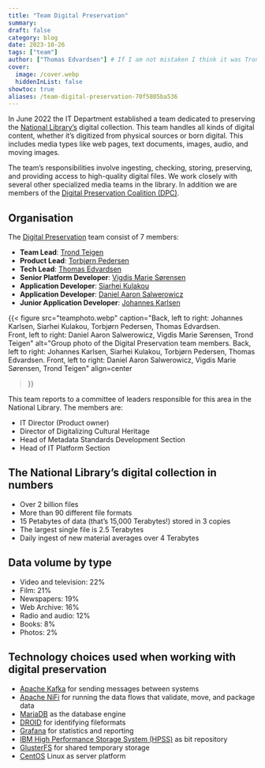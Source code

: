 ```yaml
---
title: "Team Digital Preservation"
summary:
draft: false
category: blog
date: 2023-10-26
tags: ["team"]
author: ["Thomas Edvardsen"] # If I am not mistaken I think it was Trond who wrote this and I (Daniel) ported it to markdown?
cover:
  image: /cover.webp
  hiddenInList: false
showtoc: true
aliases: /team-digital-preservation-70f5805ba536
---
```


In June 2022 the IT Department established a team dedicated to preserving the [National Library’s](https://nb.no/ "National Library of Norway homepage") digital collection.
This team handles all kinds of digital content, whether it’s digitized from physical sources or born digital.
This includes media types like web pages, text documents, images, audio, and moving images.

The team’s responsibilities involve ingesting, checking, storing, preserving, and providing access to high-quality digital files.
We work closely with several other specialized media teams in the library.
In addition we are members of the [Digital Preservation Coalition (DPC)](https://www.dpconline.org/ "Digital Preservation Coalition homepage").

## Organisation
The [Digital Preservation](https://www.nb.no/en/digital-preservation "Short page about Digital Preservation at NLN") team consist of 7 members:

- **Team Lead**: [Trond Teigen](https://www.linkedin.com/in/trond-teigen-191954ab "Trond Teigen's LinkedIn Page")
- **Product Lead**: [Torbjørn Pedersen](https://www.linkedin.com/in/torbjørn-pedersen-57617b227b "Torbjørn Pedersen's LinkedIn Page")
- **Tech Lead**: [Thomas Edvardsen](https://www.linkedin.com/in/thomasedvardsen "Thomas Edvardsen's LinkedIn Page")
- **Senior Platform Developer**: [Vigdis Marie Sørensen](https://www.linkedin.com/in/vigdis-sørensen-8a3618a6 "Vigdis Marie Sørensen's LinkedIn Page")
- **Application Developer**: [Siarhei Kulakou](https://www.linkedin.com/in/siarhei-kulakou-0702ba245 "Siarhei Kulakou's LinkedIn Page")
- **Application Developer**: [Daniel Aaron Salwerowicz](https://www.linkedin.com/in/salwerowicz "Daniel Aaron Salwerowicz's LinkedIn Page")
- **Junior Application Developer**: [Johannes Karlsen](https://www.linkedin.com/in/johannes-karlsen-476197267 "Johannes Karlsen's LinkedIn Page")

{{< figure src="teamphoto.webp" 
  caption="Back, left to right: Johannes Karlsen, Siarhei Kulakou, Torbjørn Pedersen, Thomas Edvardsen.<br>Front, left to right: Daniel Aaron Salwerowicz, Vigdis Marie Sørensen, Trond Teigen" 
  alt="Group photo of the Digital Preservation team members. Back, left to right: Johannes Karlsen, Siarhei Kulakou, Torbjørn Pedersen, Thomas Edvardsen. Front, left to right: Daniel Aaron Salwerowicz, Vigdis Marie Sørensen, Trond Teigen" 
  align=center
>}}

This team reports to a committee of leaders responsible for this area in the National Library. The members are:
- IT Director (Product owner)
- Director of Digitalizing Cultural Heritage
- Head of Metadata Standards Development Section
- Head of IT Platform Section

## The National Library’s digital collection in numbers
- Over 2 billion files
- More than 90 different file formats
- 15 Petabytes of data (that’s 15,000 Terabytes!) stored in 3 copies
- The largest single file is 2.5 Terabytes
- Daily ingest of new material averages over 4 Terabytes

## Data volume by type
- Video and television: 22%
- Film: 21%
- Newspapers: 19%
- Web Archive: 16%
- Radio and audio: 12%
- Books: 8%
- Photos: 2%

## Technology choices used when working with digital preservation
- [Apache Kafka](https://kafka.apache.org "Apache Kafka's homepage") for sending messages between systems
- [Apache NiFi](https://nifi.apache.org "Apache NiFi's homepage") for running the data flows that validate, move, and package data
- [MariaDB](https://mariadb.org "MariaDB's homepage") as the database engine
- [DROID](https://digital-preservation.github.io/droid "DROID's homepage") for identifying fileformats
- [Grafana](https://grafana.com "Grafana's homepage") for statistics and reporting
- [IBM High Performance Storage System (HPSS)](https://www.hpss-collaboration.org "HPSS's homepage") as bit repository
- [GlusterFS](https://www.gluster.org "GlusterFS's homepage") for shared temporary storage
- [CentOS](https://www.centos.org "CentOS's homepage") Linux as server platform